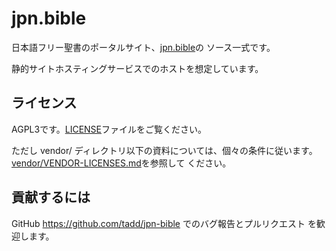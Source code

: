 jpn.bible
=========

日本語フリー聖書のポータルサイト、[jpn.bible](https://jpn.bible/)の
ソース一式です。

静的サイトホスティングサービスでのホストを想定しています。

## ライセンス

AGPL3です。[LICENSE](LICENSE)ファイルをご覧ください。

ただし vendor/ ディレクトリ以下の資料については、個々の条件に従います。
[vendor/VENDOR-LICENSES.md](vendor/VENDOR-LICENSES.md)を参照して
ください。

## 貢献するには

GitHub https://github.com/tadd/jpn-bible でのバグ報告とプルリクエスト
を歓迎します。
